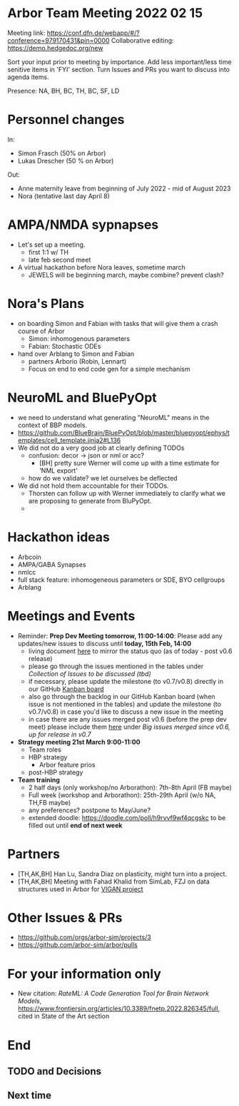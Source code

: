 Arbor Team Meeting 2022 02 15
=============================

Meeting link: https://conf.dfn.de/webapp/#/?conference=979170431&pin=0000
Collaborative editing: https://demo.hedgedoc.org/new

Sort your input prior to meeting by importance. Add less important/less time senitive items in 'FYI' section.
Turn Issues and PRs you want to discuss into agenda items.

Presence: NA, BH, BC, TH, BC, SF, LD

Personnel changes
================

In:
- Simon Frasch (50% on Arbor)
- Lukas Drescher (50 % on Arbor)

Out:
- Anne maternity leave from beginning of July 2022 - mid of August 2023
- Nora (tentative last day April 8)

AMPA/NMDA sypnapses
===================

- Let's set up a meeting.
    - first 1:1 w/ TH
    - late feb second meet
- A virtual hackathon before Nora leaves, sometime march
    - JEWELS will be beginning march, maybe combine? prevent clash?

Nora's Plans
============

- on boarding Simon and Fabian with tasks that will give them a crash course of Arbor
    - Simon: inhomogenous parameters
    - Fabian: Stochastic ODEs
- hand over Arblang to Simon and Fabian
    - partners Arborio (Robin, Lennart)
    - Focus on end to end code gen for a simple mechanism

NeuroML and BluePyOpt
=====================

- we need to understand what generating "NeuroML" means in the context of BBP models.
- https://github.com/BlueBrain/BluePyOpt/blob/master/bluepyopt/ephys/templates/cell_template.jinja2#L136
- We did not do a very good job at clearly defining TODOs
    - confusion: decor -> json or nml or acc?
        - [BH] pretty sure Werner will come up with a time estimate for 'NML export'
    - how do we validate? we let ourselves be deflected
- We did not hold them accountable for their TODOs.
    - Thorsten can follow up with Werner immediately to clarify what we are proposing to generate from BluPyOpt.
    - 

Hackathon ideas
===============

- Arbcoin
- AMPA/GABA Synapses
- nmlcc
- full stack feature: inhomogeneous parameters or SDE, BYO cellgroups
- Arblang

Meetings and Events
===================
- Reminder: **Prep Dev Meeting tomorrow, 11:00-14:00**: Please add any updates/new issues to discuss until **today, 15th Feb, 14:00**
    - living document [here](https://demo.hedgedoc.org/zAEWgdFYRdCqcl8RdaeKsg) to mirror the status quo (as of today - post v0.6 release)
    - please go through the issues mentioned in the tables under *Collection of Issues to be discussed (tbd)* 
    - if necessary, please update the milestone (to v0.7/v0.8) directly in our GitHub [Kanban board](https://github.com/orgs/arbor-sim/projects/3)
    - also go through the backlog in our GitHub Kanban board (when issue is not mentioned in the tables) and update the milestone (to v0.7/v0.8) in case you'd like to discuss a new issue in the meeting
    - in case there are any issues merged post v0.6 (before the prep dev meet) please include them [here]( https://demo.hedgedoc.org/zAEWgdFYRdCqcl8RdaeKsg) under *Big issues merged since v0.6, up for release in v0.7*
- **Strategy meeting 21st March 9:00-11:00**
    - Team roles
    - HBP strategy
        - Arbor feature prios
    - post-HBP strategy
- **Team training**
    - 2 half days (only workshop/no Arborathon):
        7th-8th April (FB maybe)
    - Full week (workshop and Arborathon):
        25th-29th April (w/o NA, TH,FB maybe)
    - any preferences? postpone to May/June? 
    - extended doodle: https://doodle.com/poll/h9rvvf9wf4qcgskc to be filled out until **end of next week**

Partners
========

* [TH,AK,BH] Han Lu, Sandra Diaz on plasticity, might turn into a project.
* [TH,AK,BH] Meeting with Fahad Khalid from SimLab, FZJ on data structures used in Arbor for [VIGAN project](https://www.fz-juelich.de/ias/jsc/EN/Expertise/SimLab/slns/research/vigan/_node.html)


Other Issues & PRs
==================

* https://github.com/orgs/arbor-sim/projects/3
* https://github.com/arbor-sim/arbor/pulls

For your information only
=========================
 * New citation: *RateML: A Code Generation Tool for Brain Network Models*, https://www.frontiersin.org/articles/10.3389/fnetp.2022.826345/full, cited in State of the Art section


End
===

TODO and Decisions
------------------

Next time
---------
